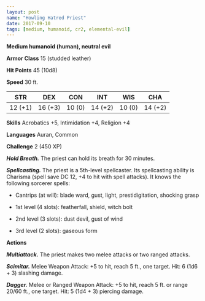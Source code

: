 ```yaml
---
layout: post
name: "Howling Hatred Priest"
date: 2017-09-10
tags: [medium, humanoid, cr2, elemental-evil]
---
```


**Medium humanoid (human), neutral evil**

**Armor Class** 15 (studded leather)

**Hit Points** 45 (10d8)

**Speed** 30 ft.

|   STR   |   DEX   |   CON   |   INT   |   WIS   |   CHA   |
|:-----:|:-----:|:-----:|:-----:|:-----:|:-----:|
| 12 (+1) | 16 (+3) | 10 (0) | 14 (+2) | 10 (0) | 14 (+2) |

**Skills** Acrobatics +5, Intimidation +4, Religion +4

**Languages** Auran, Common

**Challenge** 2 (450 XP)

***Hold Breath.*** The priest can hold its breath for 30 minutes.

***Spellcasting.*** The priest is a 5th-level spellcaster. Its spellcasting ability is Charisma (spell save DC 12, +4 to hit with spell attacks). It knows the following sorcerer spells: 

* Cantrips (at will): blade ward, gust, light, prestidigitation, shocking grasp

* 1st level (4 slots): featherfall, shield, witch bolt

* 2nd level (3 slots): dust devil, gust of wind

* 3rd level (2 slots): gaseous form

**Actions**

***Multiattack.*** The priest makes two melee attacks or two ranged attacks.

***Scimitar.*** Melee Weapon Attack: +5 to hit, reach 5 ft., one target. Hit: 6 (1d6 + 3) slashing damage.

***Dagger.*** Melee or Ranged Weapon Attack: +5 to hit, reach 5 ft. or range 20/60 ft., one target. Hit: 5 (1d4 + 3) piercing damage.

